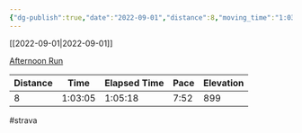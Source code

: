 ```yaml
---
{"dg-publish":true,"date":"2022-09-01","distance":8,"moving_time":"1:03:05","elapsed_time":"1:05:18","pace":"7:52","total_elevation_gain":899,"url":"https://www.strava.com/activities/7739427362","permalink":"/01-personal/strava/2022-09-01-afternoon-run/","dgPassFrontmatter":true}
---
```



[[2022-09-01\|2022-09-01]]

[Afternoon Run](https://www.strava.com/activities/7739427362)

| Distance | Time    | Elapsed Time | Pace | Elevation |
| -------- | ------- | ------------ | ---- | --------- |
| 8        | 1:03:05 | 1:05:18      | 7:52 | 899       |




#strava

